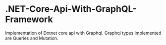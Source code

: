 # .NET-Core-Api-With-GraphQL-Framework
Implementation of Dotnet core api with Graphql. Graphql types implemented are Queries and Mutation.
